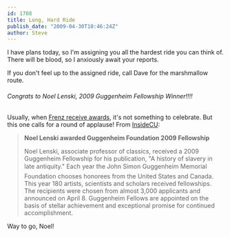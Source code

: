 ```yaml
---
id: 1708
title: Long, Hard Ride
publish_date: "2009-04-30T10:46:24Z"
author: Steve
---
```

I have plans today, so I'm assigning you all the hardest ride you can think of. There will be blood, so I anxiously await your reports.

If you don't feel up to the assigned ride, call Dave for the marshmallow route.

###### Congrats to Noel Lenski, 2009 Guggenheim Fellowship Winner!!!!

Usually, when [Frenz receive awards](http://picasaweb.google.com/lh/photo/TJUjU-_DxP4I7oqlDdT9_g?feat=directlink), it's not something to celebrate. But this one calls for a round of applause! From [InsideCU](http://www.colorado.edu/insidecu/editions/2009/4-28/awardskudos.html):

> **Noel Lenski awarded Guggenheim Foundation 2009 Fellowship**
> 
> Noel Lenski, associate professor of classics, received a 2009 Guggenheim Fellowship for his publication, "A history of slavery in late antiquity." Each year the John Simon Guggenheim Memorial Foundation chooses honorees from the United States and Canada. This year 180 artists, scientists and scholars received fellowships. The recipients were chosen from almost 3,000 applicants and announced on April 8. Guggenheim Fellows are appointed on the basis of stellar achievement and exceptional promise for continued accomplishment.

Way to go, Noel!
